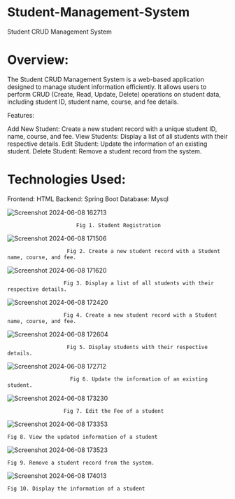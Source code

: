 # Student-Management-System
Student CRUD Management System

# Overview:

The Student CRUD Management System is a web-based application designed to manage student information efficiently.
It allows users to perform CRUD (Create, Read, Update, Delete) operations on student data, including student ID, student name, course, and fee details.

Features:

Add New Student: Create a new student record with a unique student ID, name, course, and fee.
View Students: Display a list of all students with their respective details.
Edit Student: Update the information of an existing student.
Delete Student: Remove a student record from the system.

# Technologies Used:
Frontend: HTML
Backend: Spring Boot
Database: Mysql


![Screenshot 2024-06-08 162713](https://github.com/sangeethagithubs/Student-Management-System/assets/137398167/e1dc4c85-b7c8-4b83-a1bd-b266dec0aa41)

                          Fig 1. Student Registration 

![Screenshot 2024-06-08 171506](https://github.com/sangeethagithubs/Student-Management-System/assets/137398167/30e55282-50c1-46f2-a73c-f5ec9435ab78)
 
                       Fig 2. Create a new student record with a Student name, course, and fee.

![Screenshot 2024-06-08 171620](https://github.com/sangeethagithubs/Student-Management-System/assets/137398167/8bded661-c5e9-4c6a-96d4-597ed5083dbc)

                      Fig 3. Display a list of all students with their respective details.

![Screenshot 2024-06-08 172420](https://github.com/sangeethagithubs/Student-Management-System/assets/137398167/03031405-4493-4bd1-94fb-08ed84d6fde9)

                      Fig 4. Create a new student record with a Student name, course, and fee.

![Screenshot 2024-06-08 172604](https://github.com/sangeethagithubs/Student-Management-System/assets/137398167/e2e7cfb3-c678-4134-bee0-b42de745a9f6)

                       Fig 5. Display students with their respective details.

![Screenshot 2024-06-08 172712](https://github.com/sangeethgithubs/Student-Management-System/assets/137398167/0888b055-aa40-46c8-b786-015cdbd2439c)

                        Fig 6. Update the information of an existing student.

![Screenshot 2024-06-08 173230](https://github.com/sangeethagithubs/Student-Management-System/assets/137398167/15bac337-386a-4135-ad62-9af6f1d3c5fb)

                      Fig 7. Edit the Fee of a student

![Screenshot 2024-06-08 173353](https://github.com/sangeethagithubs/Student-Management-System/assets/137398167/9aa47fe6-b1a5-4734-995f-36f3167956de)

    Fig 8. View the updated information of a student

![Screenshot 2024-06-08 173523](https://github.com/sangeethagithubs/Student-Management-System/assets/137398167/5c95d3c6-aa7b-48ea-b119-192754b22b00)

    Fig 9. Remove a student record from the system.

![Screenshot 2024-06-08 174013](https://github.com/sangeethagithubs/Student-Management-System/assets/137398167/2d5d26d5-5d44-4b33-9336-df77c8cbcc18)

    Fig 10. Display the information of a student























